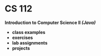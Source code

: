 # CS 112
<b>Introduction to Computer Science II <i><b>(Java)</b></i>
<br>
- class examples
- exercises
- lab assignments
- projects

